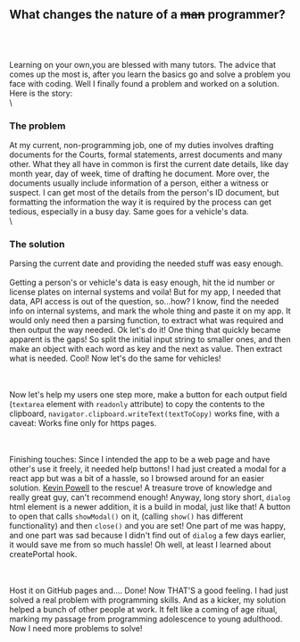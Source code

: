 ## What changes the nature of a ~~man~~ programmer?

\
\
\
Learning on your own,you are blessed with many tutors. The advice that comes up the most is, after you learn the basics go and solve a problem you face with coding. Well I finally found a problem and worked on a solution. Here is the story:
\
\

### The problem

At my current, non-programming job, one of my duties involves drafting documents for the Courts, formal statements, arrest documents and many other. What they all have in common is first the current date details, like day month year, day of week, time of drafting he document. More over, the documents usually include information of a person, either a witness or suspect. I can get most of the details from the person's ID document, but formatting the information the way it is required by the process can get tedious, especially in a busy day. Same goes for a vehicle's data.
\
\

### The solution

Parsing the current date and providing the needed stuff was easy enough.
\
\
Getting a person's or vehicle's data is easy enough, hit the id number or license plates on internal systems and voila! But for my app, I needed that data, API access is out of the question, so...how? I know, find the needed info on internal systems, and mark the whole thing and paste it on my app. It would only need then a parsing function, to extract what was required and then output the way needed. Ok let's do it! One thing that quickly became apparent is the gaps! So split the initial input string to smaller ones, and then make an object with each word as key and the next as value. Then extract what is needed. Cool! Now let's do the same for vehicles!

\
\
Now let's help my users one step more, make a button for each output field (`textarea` element with `readonly` attribute) to copy the contents to the clipboard, `navigator.clipboard.writeText(textToCopy)` works fine, with a caveat: Works fine only for https pages.

\
\
Finishing touches: Since I intended the app to be a web page and have other's use it freely, it needed help buttons! I had just created a modal for a react app but was a bit of a hassle, so I browsed around for an easier solution. [Kevin Powell](https://www.youtube.com/watch?v=TAB_v6yBXIE) to the rescue! A treasure trove of knowledge and really great guy, can't recommend enough! Anyway, long story short, `dialog` html element is a newer addition, it is a build in modal, just like that! A button to open that calls `showModal()` on it, (calling `show()` has different functionality) and then `close()` and you are set! One part of me was happy, and one part was sad because I didn't find out of `dialog` a few days earlier, it would save me from so much hassle! Oh well, at least I learned about createPortal hook.

\
\
Host it on GitHub pages and.... Done! Now THAT'S a good feeling. I had just solved a real problem with programming skills. And as a kicker, my solution helped a bunch of other people at work. It felt like a coming of age ritual, marking my passage from programming adolescence to young adulthood. Now I need more problems to solve!
